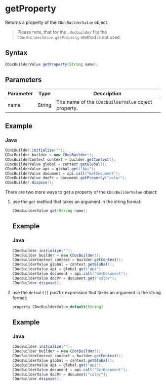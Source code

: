 # getProperty

Returns a property of the `CDocBuilderValue` object.

> Please note, that for the `.docbuilder` file the `CDocBuilderValue.getProperty` method is not used.

## Syntax

```java
CDocBuilderValue getProperty(String name);
```

## Parameters

| Parameter | Type   | Description                                         |
| --------- | ------ | --------------------------------------------------- |
| name      | String | The name of the `CDocBuilderValue` object property. |

## Example

### Java

``` java
CDocBuilder.initialize("");
CDocBuilder builder = new CDocBuilder();
CDocBuilderContext context = builder.getContext();
CDocBuilderValue global = context.getGlobal();
CDocBuilderValue api = global.get("Api");
CDocBuilderValue document = api.call("GetDocument");
CDocBuilderValue docPr = document.getProperty("color");
CDocBuilder.dispose();
```

There are two more ways to get a property of the `CDocBuilderValue` object:

1. use the `get` method that takes an argument in the string format:

   ``` java
   CDocBuilderValue get(String name);
   ```

   ## Example

   ### Java

   ``` java
   CDocBuilder.initialize("");
   CDocBuilder builder = new CDocBuilder();
   CDocBuilderContext context = builder.getContext();
   CDocBuilderValue global = context.getGlobal();
   CDocBuilderValue api = global.get("Api");
   CDocBuilderValue document = api.call("GetDocument");
   CDocBuilderValue docPr = document.get("color");
   CDocBuilder.dispose();
   ```

2. use the `default[]` postfix expression that takes an argument in the string format:

   ``` java
   property CDocBuilderValue default[String]
   ```

   ## Example

   ### Java

   ``` java
   CDocBuilder.initialize("");
   CDocBuilder builder = new CDocBuilder();
   CDocBuilderContext context = builder.getContext();
   CDocBuilderValue global = context.getGlobal();
   CDocBuilderValue api = global.get("Api");
   CDocBuilderValue document = api.call("GetDocument");
   CDocBuilderValue docPr = document["color"];
   CDocBuilder.dispose();
   ```
